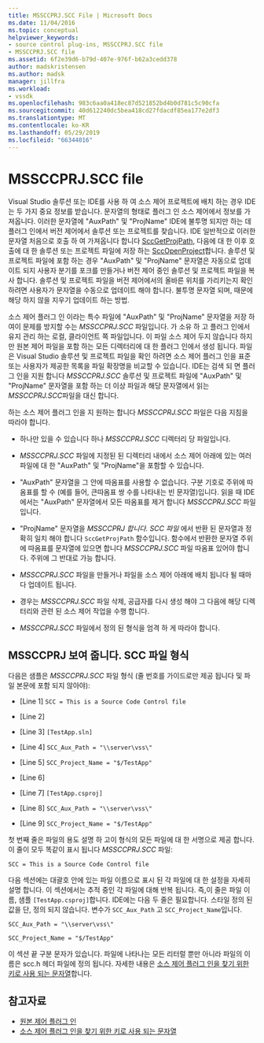 ```yaml
---
title: MSSCCPRJ.SCC File | Microsoft Docs
ms.date: 11/04/2016
ms.topic: conceptual
helpviewer_keywords:
- source control plug-ins, MSSCCPRJ.SCC file
- MSSCCPRJ.SCC file
ms.assetid: 6f2e39d6-b79d-407e-976f-b62a3cedd378
author: madskristensen
ms.author: madsk
manager: jillfra
ms.workload:
- vssdk
ms.openlocfilehash: 983c6aa0a418ec87d521852bd4b0d781c5c90cfa
ms.sourcegitcommit: 40d612240dc5bea418cd27fdacdf85ea177e2df3
ms.translationtype: MT
ms.contentlocale: ko-KR
ms.lasthandoff: 05/29/2019
ms.locfileid: "66344016"
---
```

# <a name="mssccprjscc-file"></a>MSSCCPRJ.SCC file
Visual Studio 솔루션 또는 IDE를 사용 하 여 소스 제어 프로젝트에 배치 하는 경우 IDE는 두 가지 중요 정보를 받습니다. 문자열의 형태로 플러그 인 소스 제어에서 정보를 가져옵니다. 이러한 문자열에 "AuxPath" 및 "ProjName" IDE에 불투명 되지만 하는 데 플러그 인에서 버전 제어에서 솔루션 또는 프로젝트를 찾습니다. IDE 일반적으로 이러한 문자열 처음으로 호출 하 여 가져옵니다 합니다 [SccGetProjPath](../extensibility/sccgetprojpath-function.md), 다음에 대 한 이후 호출에 대 한 솔루션 또는 프로젝트 파일에 저장 하는 [SccOpenProject](../extensibility/sccopenproject-function.md)합니다. 솔루션 및 프로젝트 파일에 포함 하는 경우 "AuxPath" 및 "ProjName" 문자열은 자동으로 업데이트 되지 사용자 분기를 포크를 만들거나 버전 제어 중인 솔루션 및 프로젝트 파일을 복사 합니다. 솔루션 및 프로젝트 파일을 버전 제어에서의 올바른 위치를 가리키는지 확인 하려면 사용자가 문자열을 수동으로 업데이트 해야 합니다. 불투명 문자열 되며, 때문에 해당 하지 않을 지우기 업데이트 하는 방법.

 소스 제어 플러그 인 이라는 특수 파일에 "AuxPath" 및 "ProjName" 문자열을 저장 하 여이 문제를 방지할 수는 *MSSCCPRJ.SCC* 파일입니다. 가 소유 하 고 플러그 인에서 유지 관리 하는 로컬, 클라이언트 쪽 파일입니다. 이 파일 소스 제어 두지 않습니다 하지만 원본 제어 파일을 포함 하는 모든 디렉터리에 대 한 플러그 인에서 생성 됩니다. 파일은 Visual Studio 솔루션 및 프로젝트 파일을 확인 하려면 소스 제어 플러그 인을 표준 또는 사용자가 제공한 목록을 파일 확장명을 비교할 수 있습니다. IDE는 검색 되 면 플러그 인을 지원 합니다 *MSSCCPRJ.SCC* 솔루션 및 프로젝트 파일에 "AuxPath" 및 "ProjName" 문자열을 포함 하는 더 이상 파일과 해당 문자열에서 읽는 *MSSCCPRJ.SCC*파일을 대신 합니다.

 하는 소스 제어 플러그 인을 지 원하는 합니다 *MSSCCPRJ.SCC* 파일은 다음 지침을 따라야 합니다.

- 하나만 있을 수 있습니다 하나 *MSSCCPRJ.SCC* 디렉터리 당 파일입니다.

- *MSSCCPRJ.SCC* 파일에 지정된 된 디렉터리 내에서 소스 제어 아래에 있는 여러 파일에 대 한 "AuxPath" 및 "ProjName"을 포함할 수 있습니다.

- "AuxPath" 문자열을 그 안에 따옴표를 사용할 수 없습니다. 구분 기호로 주위에 따옴표를 할 수 (예를 들어, 큰따옴표 쌍 수를 나타내는 빈 문자열)입니다. 읽을 때 IDE에서는 "AuxPath" 문자열에서 모든 따옴표를 제거 합니다 *MSSCCPRJ.SCC* 파일입니다.

- "ProjName" 문자열을 *MSSCCPRJ 합니다. SCC 파일* 에서 반환 된 문자열과 정확히 일치 해야 합니다 `SccGetProjPath` 함수입니다. 함수에서 반환한 문자열 주위에 따옴표를 문자열에 있으면 합니다 *MSSCCPRJ.SCC* 파일 따옴표 있어야 합니다. 주위에 그 반대로 가능 합니다.

- *MSSCCPRJ.SCC* 파일을 만들거나 파일을 소스 제어 아래에 배치 됩니다 될 때마다 업데이트 됩니다.

- 경우는 *MSSCCPRJ.SCC* 파일 삭제, 공급자를 다시 생성 해야 그 다음에 해당 디렉터리와 관련 된 소스 제어 작업을 수행 합니다.

- *MSSCCPRJ.SCC* 파일에서 정의 된 형식을 엄격 하 게 따라야 합니다.

## <a name="an-illustration-of-the-mssccprjscc-file-format"></a>MSSCCPRJ 보여 줍니다. SCC 파일 형식
 다음은 샘플은 *MSSCCPRJ.SCC* 파일 형식 (줄 번호를 가이드로만 제공 됩니다 및 파일 본문에 포함 되지 않아야):

- [Line 1] `SCC = This is a Source Code Control file`

- [Line 2]

- [Line 3] `[TestApp.sln]`

- [Line 4] `SCC_Aux_Path = "\\server\vss\"`

- [Line 5] `SCC_Project_Name = "$/TestApp"`

- [Line 6]

- [Line 7] `[TestApp.csproj]`

- [Line 8] `SCC_Aux_Path = "\\server\vss\"`

- [Line 9] `SCC_Project_Name = "$/TestApp"`

 첫 번째 줄은 파일의 용도 설명 하 고이 형식의 모든 파일에 대 한 서명으로 제공 합니다. 이 줄이 모두 똑같이 표시 됩니다 *MSSCCPRJ.SCC* 파일:

 `SCC = This is a Source Code Control file`

 다음 섹션에는 대괄호 안에 있는 파일 이름으로 표시 된 각 파일에 대 한 설정을 자세히 설명 합니다. 이 섹션에서는 추적 중인 각 파일에 대해 반복 됩니다. 즉,이 줄은 파일 이름, 샘플 `[TestApp.csproj]`합니다. IDE에는 다음 두 줄은 필요합니다. 스타일 정의 된 값을 단, 정의 되지 않습니다. 변수가 `SCC_Aux_Path` 고 `SCC_Project_Name`입니다.

 `SCC_Aux_Path = "\\server\vss\"`

 `SCC_Project_Name = "$/TestApp"`

 이 섹션 끝 구분 문자가 있습니다. 파일에 나타나는 모든 리터럴 뿐만 아니라 파일의 이름은 scc.h 헤더 파일에 정의 됩니다. 자세한 내용은 [소스 제어 플러그 인을 찾기 위한 키로 사용 되는 문자열](../extensibility/strings-used-as-keys-for-finding-a-source-control-plug-in.md)합니다.

## <a name="see-also"></a>참고자료
- [원본 제어 플러그 인](../extensibility/source-control-plug-ins.md)
- [소스 제어 플러그 인을 찾기 위한 키로 사용 되는 문자열](../extensibility/strings-used-as-keys-for-finding-a-source-control-plug-in.md)